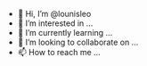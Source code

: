 - 👋 Hi, I’m @lounisleo
- 👀 I’m interested in ...
- 🌱 I’m currently learning ...
- 💞️ I’m looking to collaborate on ...
- 📫 How to reach me ...

<!---
lounisleo/lounisleo is a ✨ special ✨ repository because its `README.md` (this file) appears on your GitHub profile.
You can click the Preview link to take a look at your changes.
--->
